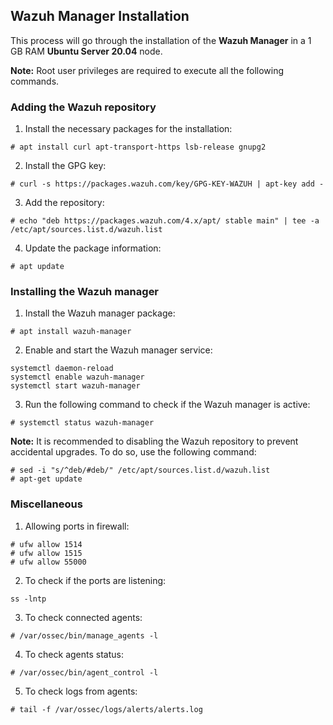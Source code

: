 ## Wazuh Manager Installation
This process will go through the installation of the **Wazuh Manager** in a 1 GB RAM **Ubuntu Server 20.04** node.

**Note:** Root user privileges are required to execute all the following commands.
### Adding the Wazuh repository
1. Install the necessary packages for the installation:
```shell
# apt install curl apt-transport-https lsb-release gnupg2
```
2. Install the GPG key:
```shell
# curl -s https://packages.wazuh.com/key/GPG-KEY-WAZUH | apt-key add -
```
3. Add the repository:
```shell
# echo "deb https://packages.wazuh.com/4.x/apt/ stable main" | tee -a /etc/apt/sources.list.d/wazuh.list
```
4. Update the package information:
```shell
# apt update
```
### Installing the Wazuh manager
1. Install the Wazuh manager package:
```shell
# apt install wazuh-manager
```
2. Enable and start the Wazuh manager service:
```shell
systemctl daemon-reload
systemctl enable wazuh-manager
systemctl start wazuh-manager
```
3. Run the following command to check if the Wazuh manager is active:
```shell
# systemctl status wazuh-manager
```
**Note:** It is recommended to disabling the Wazuh repository to prevent accidental upgrades. To do so, use the following command:
```shell
# sed -i "s/^deb/#deb/" /etc/apt/sources.list.d/wazuh.list
# apt-get update
```
### Miscellaneous
1. Allowing ports in firewall:
```shell
# ufw allow 1514
# ufw allow 1515
# ufw allow 55000
```
2. To check if the ports are listening:
```shell
ss -lntp
```
3. To check connected agents:
```shell
# /var/ossec/bin/manage_agents -l
```
4. To check agents status:
```shell
# /var/ossec/bin/agent_control -l
```
5. To check logs from agents:
```shell
# tail -f /var/ossec/logs/alerts/alerts.log
```

